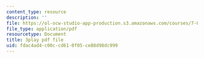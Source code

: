 ```yaml
---
content_type: resource
description: ''
file: https://ol-ocw-studio-app-production.s3.amazonaws.com/courses/7-01sc-fundamentals-of-biology-fall-2011/fdac4ad4c00ccd610f05ce88d98dc999_CT9lYy6qSfg.pdf
file_type: application/pdf
resourcetype: Document
title: 3play pdf file
uid: fdac4ad4-c00c-cd61-0f05-ce88d98dc999
---
```

